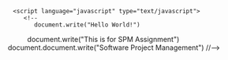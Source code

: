<html>
   <body>
   
      <script language="javascript" type="text/javascript">
         <!--
            document.write("Hello World!")
            document.write("This is for SPM Assignment")
            document.document.write("Software Project Management")
         //-->
      </script>
      
   </body>
</html>
